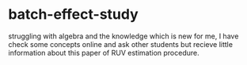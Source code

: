 # batch-effect-study
struggling with algebra and the knowledge which is new for me, I have check some concepts online and ask other students but recieve little information about this paper of RUV estimation procedure. 
